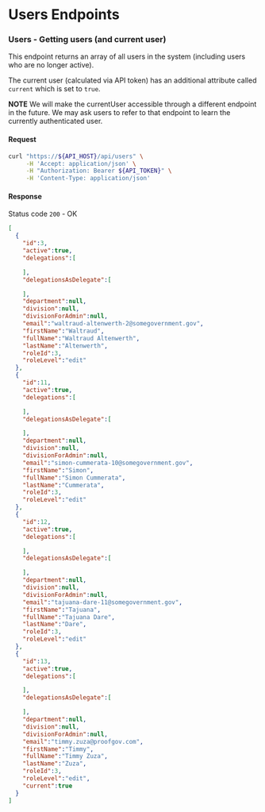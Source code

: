 # Users Endpoints

### Users - Getting users (and current user)
This endpoint returns an array of all users in the system (including users who are no longer active).

The current user (calculated via API token) has an additional attribute called `current` which is set to `true`.

**NOTE** We will make the currentUser accessible through a different endpoint in the future. We may ask users to refer to that endpoint to learn the currently authenticated user.

#### Request
```sh
curl "https://${API_HOST}/api/users" \
     -H 'Accept: application/json' \
     -H "Authorization: Bearer ${API_TOKEN}" \
     -H 'Content-Type: application/json'
```

#### Response
Status code `200` - OK

```json
[
  {
    "id":3,
    "active":true,
    "delegations":[

    ],
    "delegationsAsDelegate":[

    ],
    "department":null,
    "division":null,
    "divisionForAdmin":null,
    "email":"waltraud-altenwerth-2@somegovernment.gov",
    "firstName":"Waltraud",
    "fullName":"Waltraud Altenwerth",
    "lastName":"Altenwerth",
    "roleId":3,
    "roleLevel":"edit"
  },
  {  
    "id":11,
    "active":true,
    "delegations":[

    ],
    "delegationsAsDelegate":[

    ],
    "department":null,
    "division":null,
    "divisionForAdmin":null,
    "email":"simon-cummerata-10@somegovernment.gov",
    "firstName":"Simon",
    "fullName":"Simon Cummerata",
    "lastName":"Cummerata",
    "roleId":3,
    "roleLevel":"edit"
  },
  {  
    "id":12,
    "active":true,
    "delegations":[

    ],
    "delegationsAsDelegate":[

    ],
    "department":null,
    "division":null,
    "divisionForAdmin":null,
    "email":"tajuana-dare-11@somegovernment.gov",
    "firstName":"Tajuana",
    "fullName":"Tajuana Dare",
    "lastName":"Dare",
    "roleId":3,
    "roleLevel":"edit"
  },
  {
    "id":13,
    "active":true,
    "delegations":[

    ],
    "delegationsAsDelegate":[

    ],
    "department":null,
    "division":null,
    "divisionForAdmin":null,
    "email":"timmy.zuza@proofgov.com",
    "firstName":"Timmy",
    "fullName":"Timmy Zuza",
    "lastName":"Zuza",
    "roleId":3,
    "roleLevel":"edit",
    "current":true
  }
]
```
